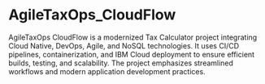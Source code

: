 # AgileTaxOps_CloudFlow
AgileTaxOps CloudFlow is a modernized Tax Calculator project integrating Cloud Native, DevOps, Agile, and NoSQL technologies. It uses CI/CD pipelines, containerization, and IBM Cloud deployment to ensure efficient builds, testing, and scalability. The project emphasizes streamlined workflows and modern application development practices.
